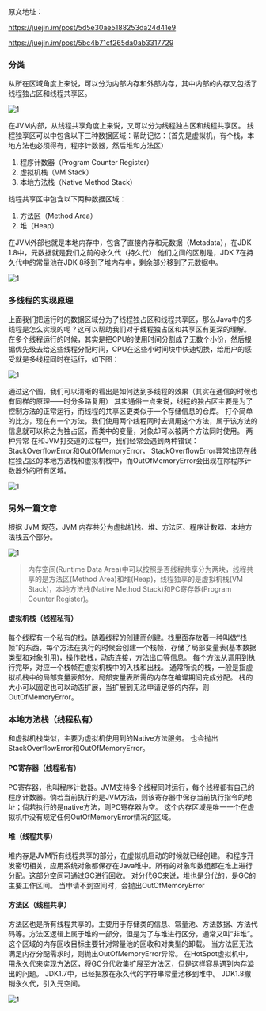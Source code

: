 原文地址：

https://juejin.im/post/5d5e30ae5188253da24d41e9

https://juejin.im/post/5bc4b71cf265da0ab3317729

### 分类
从所在区域角度上来说，可以分为内部内存和外部内存，其中内部的内存又包括了线程独占区和线程共享区。

![1](https://txxs.github.io/pic/tofuturejavajvm/3-1.png)

在JVM内部，从线程共享角度上来说，又可以分为线程独占区和线程共享区。
线程独享区可以中包含以下三种数据区域：帮助记忆：（首先是虚拟机，有个栈，本地方法也必须得有，程序计数器，然后堆和方法区）

1. 程序计数器（Program Counter Register）
2. 虚拟机栈（VM Stack）
3. 本地方法栈（Native Method Stack）


线程共享区中包含以下两种数据区域：

1. 方法区（Method Area）
2. 堆（Heap）

在JVM外部也就是本地内存中，包含了直接内存和元数据（Metadata），在JDK 1.8中，元数据就是我们之前的永久代（持久代）
他们之间的区别是，JDK 7在持久代中的常量池在JDK 8移到了堆内存中，剩余部分移到了元数据中。

![1](https://txxs.github.io/pic/tofuturejavajvm/3-2.png)

### 多线程的实现原理
上面我们把运行时的数据区域分为了线程独占区和线程共享区，那么Java中的多线程是怎么实现的呢？这可以帮助我们对于线程独占区和共享区有更深的理解。
在多个线程运行的时候，其实是把CPU的使用时间分割成了无数个小份，然后根据优先级去给这些线程分配时间，CPU在这些小时间块中快速切换，给用户的感受就是多线程同时在运行，如下图：

![1](https://txxs.github.io/pic/tofuturejavajvm/3-3.png)

通过这个图，我们可以清晰的看出是如何达到多线程的效果（其实在通信的时候也有同样的原理——时分多路复用）
其实通俗一点来说，线程的独占区主要是为了控制方法的正常运行，而线程的共享区更类似于一个存储信息的仓库。
打个简单的比方，现在有一个方法，我们使用两个线程同时去调用这个方法，属于该方法的信息就可以称之为独占区，而类中的变量，对象却可以被两个方法同时使用。
两种异常
在和JVM打交道的过程中，我们经常会遇到两种错误：StackOverflowError和OutOfMemoryError，
StackOverflowError异常出现在线程独占区的本地方法栈和虚拟机栈中，而OutOfMemoryError会出现在除程序计数器外的所有区域。

![1](https://txxs.github.io/pic/tofuturejavajvm/3-4.png)

### 另外一篇文章

根据 JVM 规范，JVM 内存共分为虚拟机栈、堆、方法区、程序计数器、本地方法栈五个部分。

![1](https://txxs.github.io/pic/tofuturejavajvm/3-5.png)

> 内存空间(Runtime Data Area)中可以按照是否线程共享分为两块，线程共享的是方法区(Method Area)和堆(Heap)，线程独享的是虚拟机栈(VM Stack)，本地方法栈(Native Method Stack)和PC寄存器(Program Counter Register)。


#### 虚拟机栈（线程私有）
每个线程有一个私有的栈，随着线程的创建而创建。栈里面存放着一种叫做“栈帧”的东西，每个方法在执行的时候会创建一个栈帧，存储了局部变量表(基本数据类型和对象引用)，操作数栈，动态连接，方法出口等信息。
每个方法从调用到执行完毕，对应一个栈帧在虚拟机栈中的入栈和出栈。
通常所说的栈，一般是指虚拟机栈中的局部变量表部分。局部变量表所需的内存在编译期间完成分配。
栈的大小可以固定也可以动态扩展，当扩展到无法申请足够的内存，则OutOfMemoryError。

### 本地方法栈（线程私有）
和虚拟机栈类似，主要为虚拟机使用到的Native方法服务。
也会抛出StackOverflowError和OutOfMemoryError。


#### PC寄存器（线程私有）
PC寄存器，也叫程序计数器。JVM支持多个线程同时运行，每个线程都有自己的程序计数器。倘若当前执行的是JVM方法，则该寄存器中保存当前执行指令的地址；倘若执行的是native方法，则PC寄存器为空。
这个内存区域是唯一一个在虚拟机中没有规定任何OutOfMemoryError情况的区域。


#### 堆（线程共享）
堆内存是JVM所有线程共享的部分，在虚拟机启动的时候就已经创建。
和程序开发密切相关，应用系统对象都保存在Java堆中。所有的对象和数组都在堆上进行分配。这部分空间可通过GC进行回收。
对分代GC来说，堆也是分代的，是GC的主要工作区间。
当申请不到空间时，会抛出OutOfMemoryError

#### 方法区（线程共享）
方法区也是所有线程共享的。主要用于存储类的信息、常量池、方法数据、方法代码等。方法区逻辑上属于堆的一部分，但是为了与堆进行区分，通常又叫“非堆”。
这个区域的内存回收目标主要针对常量池的回收和对类型的卸载。
当方法区无法满足内存分配需求时，则抛出OutOfMemoryError异常。
在HotSpot虚拟机中，用永久代来实现方法区，将GC分代收集扩展至方法区，但是这样容易遇到内存溢出的问题。
JDK1.7中，已经把放在永久代的字符串常量池移到堆中。
JDK1.8撤销永久代，引入元空间。

![1](https://txxs.github.io/pic/tofuturejavajvm/3-6.png)

